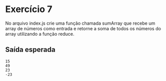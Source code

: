 # Exercício 7

No arquivo index.js crie uma função chamada sumArray que recebe um array de números como entrada
e retorne a soma de todos os números do array utilizando a função reduce.


## Saída esperada
```
15
49
23
-23
```
